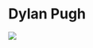 # Dylan Pugh
<p align="left">
  <img src="https://api.boot.dev/v1/users/public/4e0ca4e6-184c-4f0f-9f97-eba479dfc8f7/thumbnail" >
</p>

